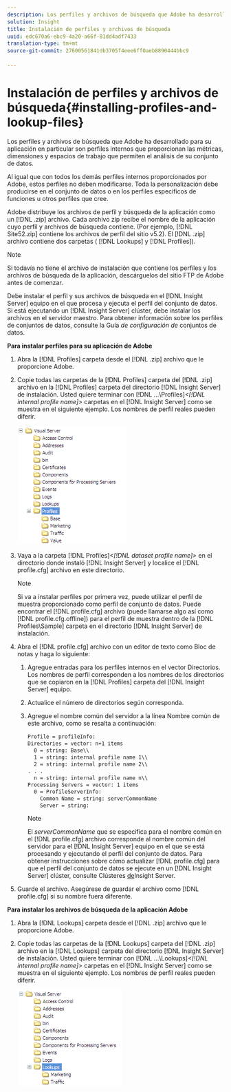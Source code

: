 ```yaml
---
description: Los perfiles y archivos de búsqueda que Adobe ha desarrollado para su aplicación en particular son perfiles internos que proporcionan las métricas, dimensiones y espacios de trabajo que permiten el análisis de su conjunto de datos.
solution: Insight
title: Instalación de perfiles y archivos de búsqueda
uuid: edc670a6-ebc9-4a20-a66f-81dd4adf7433
translation-type: tm+mt
source-git-commit: 27600561841db3705f4eee6ff0aeb8890444bbc9

---
```



# Instalación de perfiles y archivos de búsqueda{#installing-profiles-and-lookup-files}

Los perfiles y archivos de búsqueda que Adobe ha desarrollado para su aplicación en particular son perfiles internos que proporcionan las métricas, dimensiones y espacios de trabajo que permiten el análisis de su conjunto de datos.

Al igual que con todos los demás perfiles internos proporcionados por Adobe, estos perfiles no deben modificarse. Toda la personalización debe producirse en el conjunto de datos o en los perfiles específicos de funciones u otros perfiles que cree.

Adobe distribuye los archivos de perfil y búsqueda de la aplicación como un [!DNL .zip] archivo. Cada archivo zip recibe el nombre de la aplicación cuyo perfil y archivos de búsqueda contiene. (Por ejemplo, [!DNL Site52.zip] contiene los archivos de perfil del sitio v5.2). El [!DNL .zip] archivo contiene dos carpetas ( [!DNL Lookups] y [!DNL Profiles]).

>[!NOTE]
>
>Si todavía no tiene el archivo de instalación que contiene los perfiles y los archivos de búsqueda de la aplicación, descárguelos del sitio FTP de Adobe antes de comenzar.

Debe instalar el perfil y sus archivos de búsqueda en el [!DNL Insight Server] equipo en el que procesa y ejecuta el perfil del conjunto de datos. Si está ejecutando un [!DNL Insight Server] clúster, debe instalar los archivos en el servidor maestro. Para obtener información sobre los perfiles de conjuntos de datos, consulte la Guía *de configuración de* conjuntos de datos.

**Para instalar perfiles para su aplicación de Adobe**

1. Abra la [!DNL Profiles] carpeta desde el [!DNL .zip] archivo que le proporcione Adobe.

1. Copie todas las carpetas de la [!DNL Profiles] carpeta del [!DNL .zip] archivo en la [!DNL Profiles] carpeta del directorio [!DNL Insight Server] de instalación. Usted quiere terminar con [!DNL ...\Profiles\]*&lt;[!DNL internal profile name]>* carpetas en el [!DNL Insight Server] como se muestra en el siguiente ejemplo. Los nombres de perfil reales pueden diferir.

   ![](assets/win_installprofiles.png)

1. Vaya a la carpeta [!DNL Profiles\]*&lt;[!DNL dataset profile name]>* en el directorio donde instaló [!DNL Insight Server] y localice el [!DNL profile.cfg] archivo en este directorio.

   >[!NOTE]
   >
   >Si va a instalar perfiles por primera vez, puede utilizar el perfil de muestra proporcionado como perfil de conjunto de datos. Puede encontrar el [!DNL profile.cfg] archivo (puede llamarse algo así como [!DNL profile.cfg.offline]) para el perfil de muestra dentro de la [!DNL Profiles\Sample] carpeta en el directorio [!DNL Insight Server] de instalación.

1. Abra el [!DNL profile.cfg] archivo con un editor de texto como Bloc de notas y haga lo siguiente:

   1. Agregue entradas para los perfiles internos en el vector Directorios. Los nombres de perfil corresponden a los nombres de los directorios que se copiaron en la [!DNL Profiles] carpeta del [!DNL Insight Server] equipo.

   1. Actualice el número de directorios según corresponda.
   1. Agregue el nombre común del servidor a la línea Nombre común de este archivo, como se resalta a continuación:

      ```
      Profile = profileInfo: 
      Directories = vector: n+1 items
        0 = string: Base\\
        1 = string: internal profile name 1\\
        2 = string: internal profile name 2\\
      . . .
        n = string: internal profile name n\\
      Processing Servers = vector: 1 items
        0 = ProfileServerInfo: 
          Common Name = string: serverCommonName
          Server = string: 
      ```

      >[!NOTE]
      >
      >El *serverCommonName* que se especifica para el nombre común en el [!DNL profile.cfg] archivo corresponde al nombre común del servidor para el [!DNL Insight Server] equipo en el que se está procesando y ejecutando el perfil del conjunto de datos. Para obtener instrucciones sobre cómo actualizar [!DNL profile.cfg] para que el perfil del conjunto de datos se ejecute en un [!DNL Insight Server] clúster, consulte Clústeres [de](../../../../home/c-inst-svr/c-install-ins-svr/c-ins-svr-clstrs/c-abt-ins-svr-clsters.md)Insight Server.

1. Guarde el archivo. Asegúrese de guardar el archivo como [!DNL profile.cfg] si su nombre fuera diferente.

**Para instalar los archivos de búsqueda de la aplicación Adobe**

1. Abra la [!DNL Lookups] carpeta desde el [!DNL .zip] archivo que le proporcione Adobe.

1. Copie todas las carpetas de la [!DNL Lookups] carpeta del [!DNL .zip] archivo en la [!DNL Lookups] carpeta del directorio [!DNL Insight Server] de instalación. Usted quiere terminar con [!DNL ...\Lookups\]*&lt;[!DNL internal profile name]>* carpetas en el [!DNL Insight Server] como se muestra en el siguiente ejemplo. Los nombres de perfil reales pueden diferir.

   ![](assets/win_installLookups.png)

